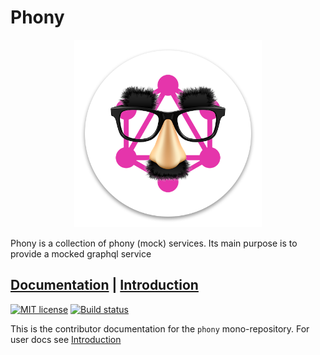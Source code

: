 # Phony

<p align="center"><img src="https://raw.githubusercontent.com/pixelass/phony/master/resources/logo.png" alt="phony logo" width="300"/></p>
Phony is a collection of phony (mock) services.  
Its main purpose is to provide a mocked graphql service

## [Documentation][docs] | [Introduction][introduction]

[![MIT license][license-badge]][license]
[![Build status][build-badge]][build]

This is the contributor documentation for the `phony` mono-repository.
For user docs see [Introduction][introduction]

[docs]: https://pixelass.github.io/phony/
[introduction]: https://pixelass.github.io/phony/introduction

[license-badge]: https://img.shields.io/badge/license-MIT-blue.svg?style=for-the-badge
[license]: https://raw.githubusercontent.com/pixelass/phony/master/LICENSE
[build-badge]: https://img.shields.io/travis/pixelass/phony/master.svg?style=for-the-badge&logo=travis&logoColor=white
[build]: https://travis-ci.org/pixelass/phony
